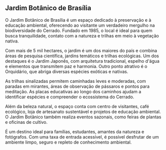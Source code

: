 ## Jardim Botânico de Brasília

O Jardim Botânico de Brasília é um espaço dedicado à preservação e à educação ambiental, oferecendo ao visitante um verdadeiro mergulho na biodiversidade do Cerrado. Fundado em 1985, o local é ideal para quem busca tranquilidade, contato com a natureza e trilhas em meio à vegetação nativa.

Com mais de 5 mil hectares, o jardim é um dos maiores do país e combina áreas de pesquisa científica, jardins temáticos e trilhas ecológicas. Um dos destaques é o Jardim Japonês, com arquitetura tradicional, espelho d'água e elementos que transmitem paz e harmonia. Outro ponto atrativo é o Orquidário, que abriga diversas espécies exóticas e nativas.

As trilhas sinalizadas permitem caminhadas leves e moderadas, com paradas em mirantes, áreas de observação de pássaros e pontos para meditação. As placas educativas ao longo dos caminhos ajudam a identificar espécies e compreender o ecossistema do Cerrado.

Além da beleza natural, o espaço conta com centro de visitantes, café ecológico, loja de artesanato sustentável e projetos de educação ambiental. O Jardim Botânico também realiza eventos sazonais, como feiras de plantas e oficinas de cultivo.

É um destino ideal para famílias, estudantes, amantes da natureza e fotógrafos. Com uma taxa de entrada acessível, é possível desfrutar de um ambiente limpo, seguro e repleto de conhecimento ambiental.